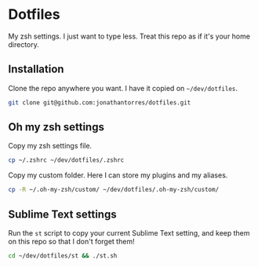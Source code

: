 # Dotfiles
My zsh settings. I just want to type less. Treat this repo as if it's your home directory.

## Installation
Clone the repo anywhere you want. I have it copied on `~/dev/dotfiles`.
```bash
git clone git@github.com:jonathantorres/dotfiles.git
```

## Oh my zsh settings
Copy my zsh settings file.
```bash
cp ~/.zshrc ~/dev/dotfiles/.zshrc
```

Copy my custom folder. Here I can store my plugins and my aliases.
```bash
cp -R ~/.oh-my-zsh/custom/ ~/dev/dotfiles/.oh-my-zsh/custom/
```

## Sublime Text settings
Run the `st` script to copy your current Sublime Text setting, and keep them on this repo so that I don't forget them!
```bash
cd ~/dev/dotfiles/st && ./st.sh
```
